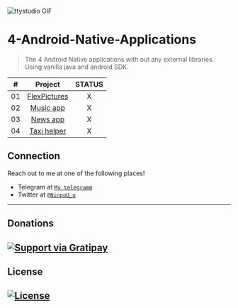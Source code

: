 
  ![ttystudio GIF](https://media.giphy.com/media/llarwdtFqG63IlqUR1/giphy.gif)

  # 4-Android-Native-Applications
  > The 4 Android Native applications with out any external libraries. Using vanilla java and android SDK.

  |  #  |            Project             | STATUS |
  | :-: | :----------------------------: | :-------: |
  | 01  | [FlexPictures](https://github.com/NinpoU-u/The-4-Android-Native-applications/tree/master/FlexPictures/app) | X |
  | 02  | [Music app](https://github.com/NinpoU-u/The-6-Android-Native-applications/tree/master/Musio) | X |
  | 03  | [News app](https://github.com/NinpoU-u/The-6-Android-Native-applications/tree/master/Newarc) | X |
  | 04  | [Taxi helper](https://github.com/NinpoU-u/The-6-Android-Native-applications/tree/master/Pureable/app) | X |
  

  ## Connection

  Reach out to me at one of the following places!

  - Telegram at <a href="https://t.me/NinpoU_u" target="_blank">`My telegramm`</a>
  - Twitter at <a href="https://twitter.com/Bogdan21724971" target="_blank">`@NinpoU_u`</a>
  ---

  ## Donations

  [![Support via Gratipay](https://lh3.googleusercontent.com/FZc95BN57EpF2FOL2JDLaRQ1H2ibGnRVbvAY_F6sja-C8_q1qQGCXZYcNTjTZi7ZISE=s180-rw)](https://www.donationalerts.com/r/ninpou_u)
  ---

  ## License

  [![License](http://img.shields.io/:license-mit-blue.svg?style=flat-square)](http://badges.mit-license.org)
  ---
